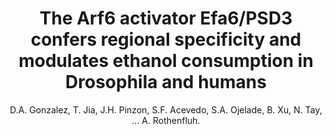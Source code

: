 ---
author: D.A. Gonzalez, T. Jia, J.H. Pinzon, S.F. Acevedo, S.A. Ojelade, B. Xu, N. Tay, ... A. Rothenfluh.
title: The Arf6 activator Efa6/PSD3 confers regional specificity and modulates ethanol consumption in Drosophila and humans
journal: Molecular Psychiatry
year: 2018
type: article
doi: 10.1038/mp.2017.112
volume: 23
number: 3
---